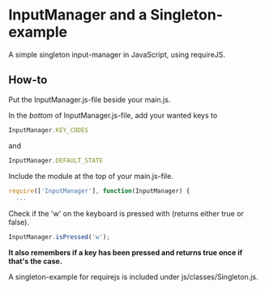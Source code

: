 # InputManager and a Singleton-example
A simple singleton input-manager in JavaScript, using requireJS.

## How-to

Put the InputManager.js-file beside your main.js.

In the *bottom* of InputManager.js-file, add your wanted keys to 

```javascript
InputManager.KEY_CODES
```

and

```javascript
InputManager.DEFAULT_STATE
```

Include the module at the top of your main.js-file.
```javascript
require(['InputManager'], function(InputManager) {
  ...
```

Check if the 'w' on the keyboard is pressed with (returns either true or false).
```javascript
InputManager.isPressed('w');
```

**It also remembers if a key has been pressed and returns true once if that's the case.**

A singleton-example for requirejs is included under js/classes/Singleton.js.
